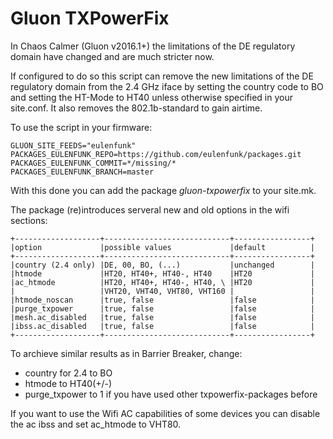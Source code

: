 Gluon TXPowerFix
================

In Chaos Calmer (Gluon v2016.1+) the limitations of the DE regulatory domain 
have changed and are much stricter now. 

If configured to do so this script can remove the new limitations of the 
DE regulatory domain from the 2.4 GHz iface by setting the country code to BO 
and setting the HT-Mode to HT40 unless otherwise specified in your site.conf. 
It also removes the 802.1b-standard to gain airtime. 

To use the script in your firmware:

```
GLUON_SITE_FEEDS="eulenfunk"
PACKAGES_EULENFUNK_REPO=https://github.com/eulenfunk/packages.git
PACKAGES_EULENFUNK_COMMIT=*/missing/*
PACKAGES_EULENFUNK_BRANCH=master
```

With this done you can add the package *gluon-txpowerfix* to your site.mk.

The package (re)introduces serveral new and old options in the wifi sections:

```
+-------------------+----------------------------+-----------------+
|option             |possible values             |default          |
+-------------------+----------------------------+-----------------+
|country (2.4 only) |DE, 00, BO, (...)           |unchanged        |
|htmode             |HT20, HT40+, HT40-, HT40    |HT20             |
|ac_htmode          |HT20, HT40+, HT40-, HT40, \ |HT20             |
|                   |VHT20, VHT40, VHT80, VHT160 |                 |
|htmode_noscan      |true, false                 |false            |
|purge_txpower      |true, false                 |false            |
|mesh.ac_disabled   |true, false                 |false            |
|ibss.ac_disabled   |true, false                 |false            |
+-------------------+----------------------------+-----------------+
```

To archieve similar results as in Barrier Breaker, change:
- country for 2.4 to BO
- htmode to HT40(+/-)
- purge_txpower to 1 if you have used other txpowerfix-packages before

If you want to use the Wifi AC capabilities of some devices you can 
disable the ac ibss and set ac_htmode to VHT80. 
